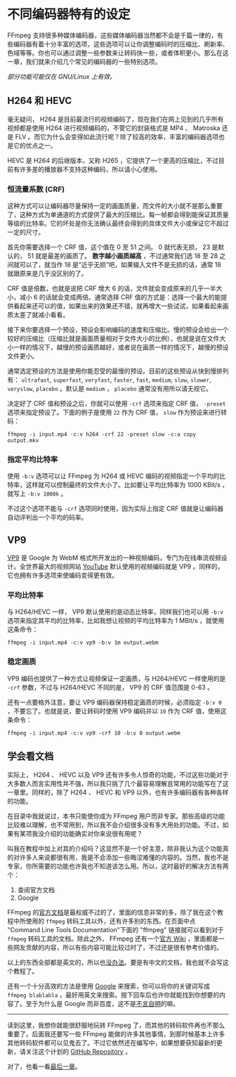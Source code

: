 # 不同编码器特有的设定

FFmpeg 支持很多种媒体编码器，这些媒体编码器当然都不会是千篇一律的，有些编码器有着十分丰富的选项，这些选项可以让你调整编码时的压缩比、刷新率、色域等等。你也可以通过调整一些参数来让转码快一些，或者体积更小。那么在这一章，我们就来介绍几个常见的编码器的一些特别选项。

*部分功能可能仅在 GNU/Linux 上有效。*

<a name="h264-and-hevc"></a>
## H264 和 HEVC

毫无疑问， H264 是目前最流行的视频编码了，现在我们在网上见到的几乎所有视频都是使用 H264 进行视频编码的，不管它的封装格式是 MP4 、 Matroska 还是 FLV 。而它为什么会变得如此流行呢？除了较高的效率，丰富的编码器选项也是它的优点之一。

HEVC 是 H264 的后继版本，又称 H265 ，它提供了一个更高的压缩比，不过目前有许多差的播放器不支持这种编码，所以请小心使用。

### 恒流量系数 (CRF)

这种方式可以让编码器尽量保持一定的画面质量，而文件的大小就不是那么重要了，这种方式为单通道的方式提供了最大的压缩比。每一帧都会得到能保证其质量等级的比特率。它的坏处是你无法确认最终会得到的具体文件大小或保证它不超过一定的尺寸。

首先你需要选择一个 CRF 值，这个值在 0 至 51 之间。 0 就代表无损， 23 是默认的， 51 就是最差的画质了。 **数字越小画质越高** ，不过通常我们选 18 至 28 之间就可以了，就当作 18 是“近乎无损”吧，如果输入文件不是无损的话，通常 18 就跟原来是几乎没区别的了。

CRF 值是倍数，也就是说把 CRF 增大 6 的话，文件就会变成原来的几乎一半大小，减小 6 的话就会变成两倍。通常选择 CRF 值的方式是：选择一个最大的能提供看起来还可以的值，如果出来的效果还不错，就再增大一些试试，如果看起来画质太差了就减小看看。

接下来你要选择一个预设，预设会影响编码的速度和压缩比。慢的预设会给出一个较好的压缩比（压缩比就是画面质量相对于文件大小的比例），也就是说在文件大小一样的情况下，越慢的预设画质越好，或者说在画质一样的情况下，越慢的预设文件更小。

通常选定预设的方法是使用你能忍受的最慢的预设。目前的这些预设从快到慢排列有： `ultrafast`, `superfast`, `veryfast`, `faster`, `fast`, `medium`, `slow`, `slower`, `veryslow`, `placebo` 。默认是 `medium` ， `placebo` 通常没有用所以请无视它。

决定好了 CRF 值和预设之后，你就可以使用 `-crf` 选项来指定 CRF 值， `-preset` 选项来指定预设了。下面的例子是使用 `22` 作为 CRF 值， `slow` 作为预设来进行转码：

    ffmpeg -i input.mp4 -c:v h264 -crf 22 -preset slow -c:a copy output.mkv

### 指定平均比特率

使用 `-b:v` 选项可以让 FFmpeg 为 H264 或 HEVC 编码的视频指定一个平均的比特率，这样就可以控制最终的文件大小了。比如要让平均比特率为 1000 KBit/s ，就写上 `-b:v 1000k` 。

不过这个选项不能与 `-crf` 选项同时使用，因为实际上指定 CRF 值就是让编码器自动评判出一个平均的码率。

<a name="vp9"></a>
## VP9

[VP9](https://zh.wikipedia.org/wiki/VP9) 是 Google 为 WebM 格式所开发出的一种视频编码，专门为在线串流视频设计。全世界最大的视频网站 [YouTube](https://www.youtube.com) 默认使用的视频编码就是 VP9 。同样的，它也拥有许多选项来使编码变得更有效。

### 平均比特率

与 H264/HEVC 一样， VP9 默认使用的是动态比特率，同样我们也可以用 `-b:v` 选项来指定其平均的比特率，比如我想让视频的平均比特率为 1 MBit/s ，就使用这条命令：

    ffmpeg -i input.mp4 -c:v vp9 -b:v 1m output.webm

### 稳定画质

VP9 编码也提供了一种方式让视频保证一定画质，与 H264/HEVC 一样使用的是 `-crf` 参数，不过与 H264/HEVC 不同的是， VP9 的 CRF 值范围是 0-63 。

还有一点要格外注意，要让 VP9 编码器保持稳定画质的时候，必须指定 `-b:v 0` ，不要忘了。也就是说，要让转码时使用 VP9 编码并以 `10` 作为 CRF 值，使用这条命令：

    ffmpeg -i input.mp4 -c:v vp9 -crf 10 -b:v 0 output.webm

<a name="learn-to-look-document"></a>
## 学会看文档

实际上， H264 、 HEVC 以及 VP9 还有许多令人惊奇的功能，不过这些功能对于大多数人而言实用性并不强，所以我只挑了几个最容易理解且常用的功能写在了这一章里。同样的，除了 H264 、 HEVC 和 VP9 以外，也有许多编码器有各种各样的功能。

在目录中我就说过，本书只能使你成为 FFmpeg 用户而非专家。那些高级的功能比较难以理解，也不常用到，所以我不会介绍很多没有多大用处的功能。不过，如果有某项我没介绍的功能确实对你来说很有用呢？

叫我在教程中加上对其的介绍吗？这显然不是一个好主意，除非我认为这个功能真的对许多人来说都很有用，我是不会添加一些晦涩难懂的内容的。当然，我也不是专家，你所需要的功能也许我也不知道该怎么用。所以，这时最好的解决方法有两个：

1.  查阅官方文档
2.  Google

FFmpeg 的[官方文档](https://ffmpeg.org/documentation.html)是最权威不过的了，里面的信息非常的多，除了我在这个教程中所使用的 `ffmpeg` 转码工具以外，还有许多别的东西。在页面中点 "Command Line Tools Documentation"下面的 "ffmpeg" 链接就可以看到对于 `ffmpeg` 转码工具的文档。除此之外， FFmpeg 还有一个[官方 Wiki](https://trac.ffmpeg.org/wiki) ，里面都是一些网友贡献的内容，所以有些内容可能比较过时了，不过还是很有参考价值的。

以上的东西全部都是英文的，所以也[没办法](03-execute.md#chinese-is-most-beautiful-but)。要是有中文的文档，我也就不会写这个教程了。

还有一个十分高效的方法是使用 [Google](https://www.google.com) 来搜索，你可以将你的关键词写成 `ffmpeg blablabla` ，最好用英文来搜索。按下回车后也许你就能找到你想要的内容了。至于为什么是 Google 而非百度，这不是[不言自明](http://www.zhihu.com/question/20140749)的嘛。

-----------------------

读到这里，我想你就能很舒服地玩转 FFmpeg 了，而其他的转码软件再也不那么重要了。后面我还要写一些 FFmpeg 能做的许多其他事情，到那时候基本上许多其他转码软件都可以见鬼去了。不过它依然还在编写中，如果想要获知最新的更新，请关注这个计划的 [GitHub Repository](https://github.com/FiveYellowMice/how-to-convert-videos-with-ffmpeg-zh) 。

对了，也看一看[最后一章](10-write-in-end.md)。
